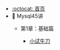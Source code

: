 - [:octocat: 首页](/README)
- :memo: Mysql45讲
   - 第1章：基础篇
   
       - [小试牛刀](/md/idea-plugin/Mysql45讲：基础篇.md)
  
